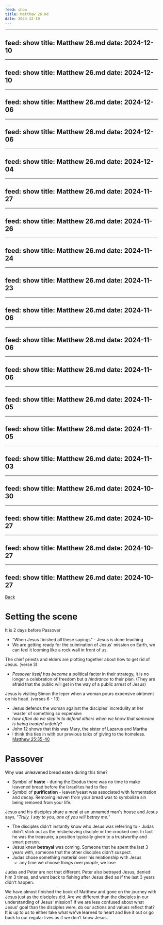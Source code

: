 ```yaml
---
feed: show
title: Matthew 26.md
date: 2024-12-10
---
```

---
feed: show
title: Matthew 26.md
date: 2024-12-10
---
---
feed: show
title: Matthew 26.md
date: 2024-12-10
---
---
feed: show
title: Matthew 26.md
date: 2024-12-06
---
---
feed: show
title: Matthew 26.md
date: 2024-12-06
---
---
feed: show
title: Matthew 26.md
date: 2024-12-04
---
---
feed: show
title: Matthew 26.md
date: 2024-11-27
---
---
feed: show
title: Matthew 26.md
date: 2024-11-26
---
---
feed: show
title: Matthew 26.md
date: 2024-11-24
---
---
feed: show
title: Matthew 26.md
date: 2024-11-23
---
---
feed: show
title: Matthew 26.md
date: 2024-11-06
---
---
feed: show
title: Matthew 26.md
date: 2024-11-06
---
---
feed: show
title: Matthew 26.md
date: 2024-11-06
---
---
feed: show
title: Matthew 26.md
date: 2024-11-05
---
---
feed: show
title: Matthew 26.md
date: 2024-11-05
---
---
feed: show
title: Matthew 26.md
date: 2024-11-03
---
---
feed: show
title: Matthew 26.md
date: 2024-10-30
---
---
feed: show
title: Matthew 26.md
date: 2024-10-27
---
---
feed: show
title: Matthew 26.md
date: 2024-10-27
---
---
feed: show
title: Matthew 26.md
date: 2024-10-27
---
[Back](./index.md)

# Setting the scene
It is 2 days before Passover
- "When Jesus finished all these sayings" - Jesus is done teaching
- We are getting ready for the culmination of Jesus' mission on Earth, we can feel it looming like a rock wall in front of us.

The chief priests and elders are plotting together about how to get rid of Jesus. (verse 3)
- *Passover itself has become* a political factor in their strategy, it is no longer a celebration of freedom but *a hindrance* to their plan. (They are afraid that the public will get in the way of a public arrest of Jesus)

Jesus is visiting Simon the leper when a woman pours expensive ointment on his head. (verses 6 - 13)
- Jesus defends the woman against the disciples' incredulity at her 'waste' of something so expensive
- *how often do we step in to defend others when we know that someone is being treated unfairly?*
- John 12 shows that this was Mary, the sister of Lazarus and Martha
- I think this ties in with our previous talks of giving to the homeless. [Matthew 25:35-40](https://www.biblegateway.com/passage/?search=Matthew%2025%3A35-40&version=ESV)

# Passover
Why was unleavened bread eaten during this time?
- Symbol of **haste** - during the Exodus there was no time to make leavened bread before the Israelites had to flee
- Symbol of **purification** - leaven/yeast was associated with fermentation and decay. Removing leaven from your bread was to symbolize sin being removed from your life.

Jesus and his disciples share a meal at an unnamed man's house and Jesus says, "*Truly, I say to you, one of you will betray me.*"
- The disciples didn't instantly know who Jesus was referring to - Judas didn't stick out as the misbehaving disciple or the crooked one. In fact he was the treasurer, a position typically given to a trustworthy and smart person.
- Jesus knew **betrayal** was coming. Someone that he spent the last 3 years with, someone that the other disciples didn't suspect.
- Judas chose something material over his relationship with Jesus
	- any time we choose *things* over *people*, we lose

Judas and Peter are not that different. Peter also betrayed Jesus, denied him 3 times, and went back to fishing after Jesus died as if the last 3 years didn't happen.

We have almost finished the book of Matthew and gone on the journey with Jesus just as the disciples did. 
Are we different than the disciples in our understanding of Jesus' mission?
If we are less confused about what Jesus' goal than the disciples were, do our actions and values reflect that?
It is up to us to either take what we've learned to heart and live it out or go back to our regular lives as if we don't know Jesus.




